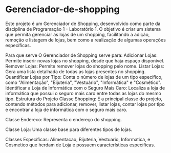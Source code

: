 # Gerenciador-de-shopping

Este projeto é um Gerenciador de Shopping, desenvolvido como parte da disciplina de Programação 1 - Laboratório 1. O objetivo é criar um sistema que permita gerenciar as lojas de um shopping, facilitando a adição, remoção e listagem de lojas, bem como a realização de algumas operações específicas.

Para que serve
O Gerenciador de Shopping serve para:
Adicionar Lojas: Permite inserir novas lojas no shopping, desde que haja espaço disponível.
Remover Lojas: Permite remover lojas do shopping pelo nome.
Listar Lojas: Gera uma lista detalhada de todas as lojas presentes no shopping.
Quantificar Lojas por Tipo: Conta o número de lojas de um tipo específico, como "Alimentação", "Bijuteria", "Vestuário", "Informática" e "Cosmético".
Identificar a Loja de Informática com o Seguro Mais Caro: Localiza a loja de informática que possui o seguro mais caro entre todas as lojas do mesmo tipo.
Estrutura do Projeto
Classe Shopping: É a principal classe do projeto, contendo métodos para adicionar, remover, listar lojas, contar lojas por tipo e encontrar a loja de informática com o seguro mais caro.

Classe Endereco: Representa o endereço do shopping.

Classe Loja: Uma classe base para diferentes tipos de lojas.

Classes Específicas: Alimentacao, Bijuteria, Vestuario, Informatica, e Cosmetico que herdam de Loja e possuem características específicas.
